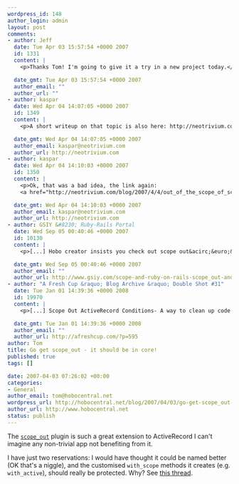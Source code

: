 ```yaml
--- 
wordpress_id: 148
author_login: admin
layout: post
comments: 
- author: Jeff
  date: Tue Apr 03 15:57:54 +0000 2007
  id: 1331
  content: |
    <p>Thanks Tom! I'm going to give it a try in a new project today.</p>

  date_gmt: Tue Apr 03 15:57:54 +0000 2007
  author_email: ""
  author_url: ""
- author: kaspar
  date: Wed Apr 04 14:07:05 +0000 2007
  id: 1349
  content: |
    <p>A short writeup on that topic is also here: http://neotrivium.com/blog/2007/4/4/out<em>of</em>the<em>scope</em>of<em>scope</em>out?language=en-US</p>

  date_gmt: Wed Apr 04 14:07:05 +0000 2007
  author_email: kaspar@neotrivium.com
  author_url: http://neotrivium.com
- author: kaspar
  date: Wed Apr 04 14:10:03 +0000 2007
  id: 1350
  content: |
    <p>Ok, that was a bad idea, the link again: 
    <a href="http://neotrivium.com/blog/2007/4/4/out_of_the_scope_of_scope_out?language=en-US" rel="nofollow">scoped proxies at neotrivium.com</a></p>

  date_gmt: Wed Apr 04 14:10:03 +0000 2007
  author_email: kaspar@neotrivium.com
  author_url: http://neotrivium.com
- author: GSIY &#8230; Ruby-Rails Portal
  date: Wed Sep 05 00:40:46 +0000 2007
  id: 10130
  content: |
    <p>[...] Hobo creator insists you check out scope out&acirc;&euro;&brvbar; Here&acirc;&euro;&trade;s why [...]</p>

  date_gmt: Wed Sep 05 00:40:46 +0000 2007
  author_email: ""
  author_url: http://www.gsiy.com/scope-and-ruby-on-rails-scope_out-and-more/
- author: "A Fresh Cup &raquo; Blog Archive &raquo; Double Shot #31"
  date: Tue Jan 01 14:39:36 +0000 2008
  id: 19970
  content: |
    <p>[...] Scope Out ActiveRecord Conditions- A way to clean up code that needs to work with conditions in ActiveRecord. Bears investigating. (via Tom) [...]</p>

  date_gmt: Tue Jan 01 14:39:36 +0000 2008
  author_email: ""
  author_url: http://afreshcup.com/?p=595
author: Tom
title: Go get scope_out - it should be in core!
published: true
tags: []

date: 2007-04-03 07:26:02 +00:00
categories: 
- General
author_email: tom@hobocentral.net
wordpress_url: http://hobocentral.net/blog/2007/04/03/go-get-scope_out-it-should-be-in-core/
author_url: http://www.hobocentral.net
status: publish
---
```

The [`scope_out`](http://www.dcmanges.com/blog/21) plugin is such a great extension to ActiveRecord I can't imagine any non-trivial app not benefiting from it.

I have just two reservations: I would have thought it could be named better (OK that's a niggle), and the customised `with_scope` methods it creates (e.g. `with_active`), should really be protected. Why? See [this thread](http://groups.google.com/group/rubyonrails-core/browse_frm/thread/a8e60f340a682977/).
